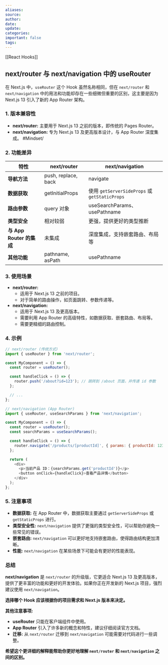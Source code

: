 ```yaml
---
aliases: 
source: 
author: 
date: 
update: 
categories: 
important: false
tags:
---
```

[[React Hooks]]
## next/router 与 next/navigation 中的 useRouter 

在 Next.js 中，`useRouter` 这个 Hook 虽然名称相同，但在 `next/router` 和 `next/navigation` 中的用法和功能却存在一些细微但重要的区别，这主要是因为 Next.js 13 引入了新的 App Router 架构。

### 1. 版本兼容性

- **next/router:** 主要用于 Next.js 13 之前的版本，即传统的 Pages Router。
- **next/navigation:** 专为 Next.js 13 及更高版本设计，与 App Router 深度集成。 #Mindset/

### 2. 功能差异

|特性|next/router|next/navigation|
|---|---|---|
|**导航方法**|push, replace, back|navigate|
|**数据获取**|getInitialProps|使用 `getServerSideProps` 或 `getStaticProps`|
|**路由参数**|query 对象|useSearchParams、usePathname|
|**类型安全**|相对较弱|更强，提供更好的类型推断|
|**与 App Router 的集成**|未集成|深度集成，支持嵌套路由、布局等|
|**其他功能**|pathname, asPath|usePathname|

### 3. 使用场景

- **next/router:**
    - 适用于 Next.js 13 之前的项目。
    - 对于简单的路由操作，如页面跳转、参数传递等。
- **next/navigation:**
    - 适用于 Next.js 13 及更高版本。
    - 需要利用 App Router 的高级特性，如数据获取、嵌套路由、布局等。
    - 需要更精细的路由控制。

### 4. 示例


```js
// next/router (传统方式)
import { useRouter } from 'next/router';

const MyComponent = () => {
  const router = useRouter();

  const handleClick = () => {
    router.push('/about?id=123'); // 跳转到 /about 页面，并传递 id 参数
  };

  // ...
};

// next/navigation (App Router)
import { useRouter, useSearchParams } from 'next/navigation';

const MyComponent = () => {
  const router = useRouter();
  const searchParams = useSearchParams();

  const handleClick = () => {
    router.navigate('/products/[productId]', { params: { productId: 123 } }); // 嵌套路由，动态路由
  };

  return (
    <div>
      <p>当前产品 ID：{searchParams.get('productId')}</p>
      <button onClick={handleClick}>查看产品详情</button>
    </div>
  );
};
```

### 5. 注意事项

- **数据获取:** 在 App Router 中，数据获取主要通过 `getServerSideProps` 或 `getStaticProps` 进行。
- **类型安全性:** `next/navigation` 提供了更强的类型安全性，可以帮助你避免一些常见的错误。
- **嵌套路由:** `next/navigation` 可以更好地支持嵌套路由，使得路由结构更加清晰。
- **性能:** `next/navigation` 在某些场景下可能会有更好的性能表现。

### 总结

**next/navigation** 是 `next/router` 的升级版，它更适合 Next.js 13 及更高版本，提供了更丰富的功能和更好的开发体验。如果你正在开发新的 Next.js 项目，强烈建议使用 `next/navigation`。

**选择哪个 Hook 应该根据你的项目需求和 Next.js 版本来决定。**

**其他注意事项:**

- **useRouter** 只能在客户端组件中使用。
- **App Router** 引入了许多新的概念和特性，建议仔细阅读官方文档。
- **迁移:** 从 `next/router` 迁移到 `next/navigation` 可能需要对代码进行一些调整。

**希望这个更详细的解释能帮助你更好地理解 `next/router` 和 `next/navigation` 之间的区别。**

